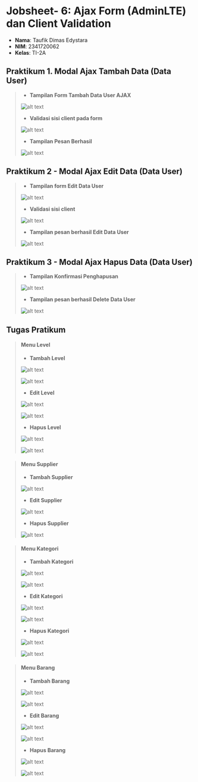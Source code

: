 # Jobsheet- 6: Ajax Form (AdminLTE) dan Client Validation

- **Nama**: Taufik Dimas Edystara
- **NIM**: 2341720062
- **Kelas**: TI-2A

## Praktikum 1. Modal Ajax Tambah Data (Data User)

> - **Tampilan Form Tambah Data User AJAX**
>
> ![alt text](img/1.0.png)
>
> - **Validasi sisi client pada form**
>
> ![alt text](img/1.1.png)
>
> - **Tampilan Pesan Berhasil**
>
> ![alt text](img/1.2.png)

## Praktikum 2 - Modal Ajax Edit Data (Data User)

> - **Tampilan form Edit Data User**<br>
>
> ![alt text](img/2.1.png)
>
> - **Validasi sisi client**<br>
>
> ![alt text](img/2.2.png)
>
> - **Tampilan pesan berhasil Edit Data User**<br>
>
> ![alt text](img/2.3.png)

## Praktikum 3 - Modal Ajax Hapus Data (Data User)

> - **Tampilan Konfirmasi Penghapusan**<br>
>
> ![alt text](img/3.1.png)
>
> - **Tampilan pesan berhasil Delete Data User**<br>
>
> ![alt text](img/3.2.png)

## Tugas Pratikum

> #### Menu Level
>
> - **Tambah Level**<br>
>
> ![alt text](img/4.1.png)
>
> ![alt text](img/4.2.png)
>
> - **Edit Level**<br>
>
> ![alt text](img/4.3.png)
>
> ![alt text](img/4.4.png)
>
> - **Hapus Level**<br>
>
> ![alt text](img/4.5.png)
>
> ![alt text](img/4.5.png)

> #### Menu Supplier
>
> - **Tambah Supplier**<br>
>
> ![alt text](img/5.1.png)
>
> - **Edit Supplier**<br>
>
> ![alt text](img/5.2.png)
>
> - **Hapus Supplier**<br>
>
> ![alt text](img/5.4.png)

> #### Menu Kategori
>
> - **Tambah Kategori**<br>
>
> ![alt text](img/6.1.png)
>
> ![alt text](img/6.2.png)
>
> - **Edit Kategori**<br>
>
> ![alt text](img/6.3.png)
>
> ![alt text](img/6.4.png)
>
> - **Hapus Kategori**<br>
>
> ![alt text](img/6.5.png)
>
> ![alt text](img/6.6.png)

> #### Menu Barang
>
> - **Tambah Barang**<br>
>
> ![alt text](img/7.1.png)
>
> ![alt text](img/7.1.1.png)
>
> - **Edit Barang**<br>
>
> ![alt text](img/7.2.png)
>
> ![alt text](img/7.3.png)
>
> - **Hapus Barang**<br>
>
> ![alt text](img/7.4.png)
>
> ![alt text](img/7.5.png)
